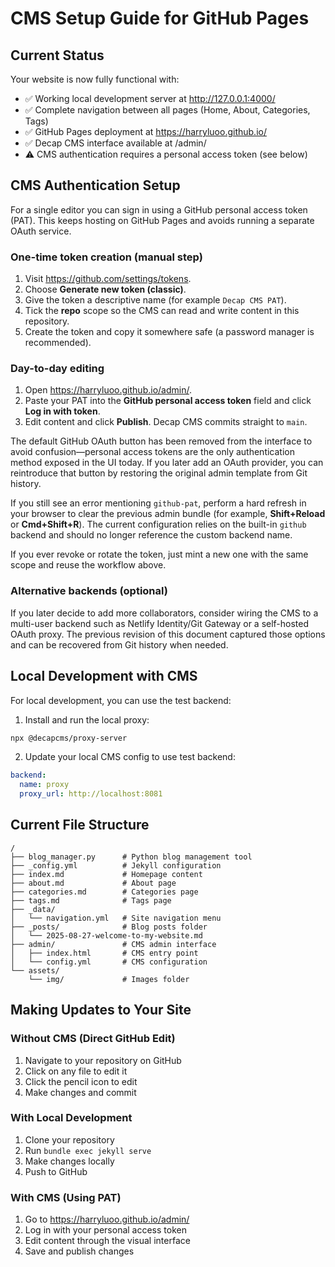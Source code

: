 # CMS Setup Guide for GitHub Pages

## Current Status
Your website is now fully functional with:
- ✅ Working local development server at http://127.0.0.1:4000/
- ✅ Complete navigation between all pages (Home, About, Categories, Tags)
- ✅ GitHub Pages deployment at https://harryluoo.github.io/
- ✅ Decap CMS interface available at /admin/
- ⚠️ CMS authentication requires a personal access token (see below)

## CMS Authentication Setup

For a single editor you can sign in using a GitHub personal access token (PAT). This keeps hosting on
GitHub Pages and avoids running a separate OAuth service.

### One-time token creation (manual step)

1. Visit <https://github.com/settings/tokens>.
2. Choose **Generate new token (classic)**.
3. Give the token a descriptive name (for example `Decap CMS PAT`).
4. Tick the **repo** scope so the CMS can read and write content in this repository.
5. Create the token and copy it somewhere safe (a password manager is recommended).

### Day-to-day editing

1. Open <https://harryluoo.github.io/admin/>.
2. Paste your PAT into the **GitHub personal access token** field and click **Log in with token**.
3. Edit content and click **Publish**. Decap CMS commits straight to `main`.

The default GitHub OAuth button has been removed from the interface to avoid confusion—personal access
tokens are the only authentication method exposed in the UI today. If you later add an OAuth provider,
you can reintroduce that button by restoring the original admin template from Git history.

If you still see an error mentioning `github-pat`, perform a hard refresh in your browser to clear the
previous admin bundle (for example, **Shift+Reload** or **Cmd+Shift+R**). The current configuration relies
on the built-in `github` backend and should no longer reference the custom backend name.

If you ever revoke or rotate the token, just mint a new one with the same scope and reuse the workflow
above.

### Alternative backends (optional)

If you later decide to add more collaborators, consider wiring the CMS to a multi-user backend such as
Netlify Identity/Git Gateway or a self-hosted OAuth proxy. The previous revision of this document captured
those options and can be recovered from Git history when needed.

## Local Development with CMS

For local development, you can use the test backend:

1. Install and run the local proxy:
```bash
npx @decapcms/proxy-server
```

2. Update your local CMS config to use test backend:
```yaml
backend:
  name: proxy
  proxy_url: http://localhost:8081
```

## Current File Structure

```
/
├── blog_manager.py      # Python blog management tool
├── _config.yml          # Jekyll configuration
├── index.md             # Homepage content
├── about.md             # About page
├── categories.md        # Categories page
├── tags.md              # Tags page
├── _data/
│   └── navigation.yml   # Site navigation menu
├── _posts/              # Blog posts folder
│   └── 2025-08-27-welcome-to-my-website.md
├── admin/               # CMS admin interface
│   ├── index.html       # CMS entry point
│   └── config.yml       # CMS configuration
└── assets/
    └── img/             # Images folder
```

## Making Updates to Your Site

### Without CMS (Direct GitHub Edit)
1. Navigate to your repository on GitHub
2. Click on any file to edit it
3. Click the pencil icon to edit
4. Make changes and commit

### With Local Development
1. Clone your repository
2. Run `bundle exec jekyll serve`
3. Make changes locally
4. Push to GitHub

### With CMS (Using PAT)
1. Go to https://harryluoo.github.io/admin/
2. Log in with your personal access token
3. Edit content through the visual interface
4. Save and publish changes
